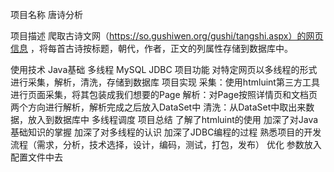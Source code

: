 
项目名称
唐诗分析

项目描述
爬取古诗文网（https://so.gushiwen.org/gushi/tangshi.aspx）的网页信息 ，将每首古诗按标题，朝代，作者，正文的列属性存储到数据库中。

使用技术
Java基础
多线程
MySQL
JDBC
项目功能
对特定网页以多线程的形式进行采集，解析，清洗，存储到数据库
项目实现
采集：使用htmluint第三方工具进行页面采集，将其包装成我们想要的Page
解析：对Page按照详情页和文档页两个方向进行解析，解析完成之后放入DataSet中
清洗：从DataSet中取出来数据，放入到数据库中
多线程调度
项目总结
了解了htmluint的使用
加深了对Java基础知识的掌握
加深了对多线程的认识
加深了JDBC编程的过程
熟悉项目的开发流程（需求，分析，技术选择，设计，编码，测试，打包，发布）
优化
参数放入配置文件中去
